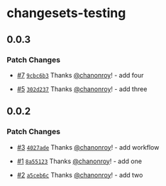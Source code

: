 # changesets-testing

## 0.0.3

### Patch Changes

- [#7](https://github.com/chanonroy/changesets-testing/pull/7) [`9cbc6b3`](https://github.com/chanonroy/changesets-testing/commit/9cbc6b37cca9d6f98e8e61bb38f9369930494469) Thanks [@chanonroy](https://github.com/chanonroy)! - add four

- [#5](https://github.com/chanonroy/changesets-testing/pull/5) [`302d237`](https://github.com/chanonroy/changesets-testing/commit/302d237b186691a3972d2ca41ee52913ece1ecd9) Thanks [@chanonroy](https://github.com/chanonroy)! - add three

## 0.0.2

### Patch Changes

- [#3](https://github.com/chanonroy/changesets-testing/pull/3) [`4027ade`](https://github.com/chanonroy/changesets-testing/commit/4027ade58c30f780c8ae1d7b958d1fee4f674690) Thanks [@chanonroy](https://github.com/chanonroy)! - add workflow

- [#1](https://github.com/chanonroy/changesets-testing/pull/1) [`8a55123`](https://github.com/chanonroy/changesets-testing/commit/8a55123c69e73af2583ce00f59fa24205339455d) Thanks [@chanonroy](https://github.com/chanonroy)! - add one

- [#2](https://github.com/chanonroy/changesets-testing/pull/2) [`a5ceb6c`](https://github.com/chanonroy/changesets-testing/commit/a5ceb6c845319c09b3225da8b05f480c4e9c0aeb) Thanks [@chanonroy](https://github.com/chanonroy)! - add two

